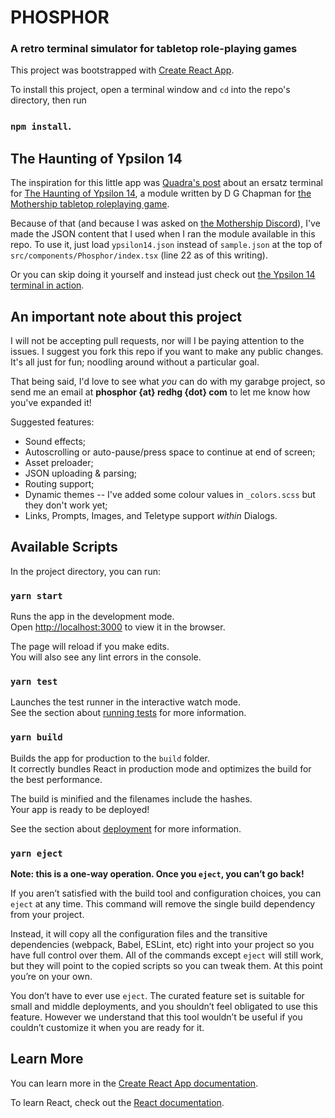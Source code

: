 # PHOSPHOR
### A retro terminal simulator for tabletop role-playing games

This project was bootstrapped with [Create React App](https://github.com/facebook/create-react-app).

To install this project, open a terminal window and `cd` into the repo's directory, then run
### `npm install`.

## The Haunting of Ypsilon 14
The inspiration for this little app was [Quadra's post](https://www.traaa.sh/the-ypsilon-14-terminal) about an ersatz terminal for [The Haunting of Ypsilon 14](https://www.mothershiprpg.com/pamphlet-adventures/#The_Haunting_Of_Ypsilon_14), a module written by D G Chapman for [the Mothership tabletop roleplaying game](https://www.mothershiprpg.com/).

Because of that (and because I was asked on [the Mothership Discord](https://discord.gg/uuvxG29)), I've made the JSON content that I used when I ran the module available in this repo. To use it, just load `ypsilon14.json` instead of `sample.json` at the top of `src/components/Phosphor/index.tsx` (line 22 as of this writing).

Or you can skip doing it yourself and instead just check out [the Ypsilon 14 terminal in action](https://redhg.com/ypsilon14/).

## An important note about this project

 I will not be accepting pull requests, nor will I be paying attention to the issues. I suggest you fork this repo if you want to make any public changes. It's all just for fun; noodling around without a particular goal.

That being said, I'd love to see what *you* can do with my garabge project, so send me an email at **phosphor {at} redhg {dot} com** to let me know how you've expanded it!

Suggested features:
* Sound effects;
* Autoscrolling or auto-pause/press space to continue at end of screen;
* Asset preloader;
* JSON uploading & parsing;
* Routing support;
* Dynamic themes -- I've added some colour values in `_colors.scss` but they don't work yet;
* Links, Prompts, Images, and Teletype support *within* Dialogs.

## Available Scripts

In the project directory, you can run:

### `yarn start`

Runs the app in the development mode.<br />
Open [http://localhost:3000](http://localhost:3000) to view it in the browser.

The page will reload if you make edits.<br />
You will also see any lint errors in the console.

### `yarn test`

Launches the test runner in the interactive watch mode.<br />
See the section about [running tests](https://facebook.github.io/create-react-app/docs/running-tests) for more information.

### `yarn build`

Builds the app for production to the `build` folder.<br />
It correctly bundles React in production mode and optimizes the build for the best performance.

The build is minified and the filenames include the hashes.<br />
Your app is ready to be deployed!

See the section about [deployment](https://facebook.github.io/create-react-app/docs/deployment) for more information.

### `yarn eject`

**Note: this is a one-way operation. Once you `eject`, you can’t go back!**

If you aren’t satisfied with the build tool and configuration choices, you can `eject` at any time. This command will remove the single build dependency from your project.

Instead, it will copy all the configuration files and the transitive dependencies (webpack, Babel, ESLint, etc) right into your project so you have full control over them. All of the commands except `eject` will still work, but they will point to the copied scripts so you can tweak them. At this point you’re on your own.

You don’t have to ever use `eject`. The curated feature set is suitable for small and middle deployments, and you shouldn’t feel obligated to use this feature. However we understand that this tool wouldn’t be useful if you couldn’t customize it when you are ready for it.

## Learn More

You can learn more in the [Create React App documentation](https://facebook.github.io/create-react-app/docs/getting-started).

To learn React, check out the [React documentation](https://reactjs.org/).
